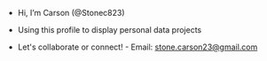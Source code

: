 - Hi, I’m Carson (@Stonec823)

- Using this profile to display personal data projects  

- Let's collaborate or connect! - Email: stone.carson23@gmail.com 



